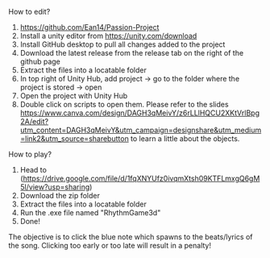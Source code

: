 How to edit?

1. https://github.com/Ean14/Passion-Project
2. Install a unity editor from https://unity.com/download
3. Install GitHub desktop to pull all changes added to the project
4. Download the latest release from the release tab on the right of the github page
5. Extract the files into a locatable folder
6. In top right of Unity Hub, add project -> go to the folder where the project is stored -> open
7. Open the project with Unity Hub
8. Double click on scripts to open them. Please refer to the slides https://www.canva.com/design/DAGH3qMeivY/z6rLLlHQCU2XKtVrlBpg2A/edit?utm_content=DAGH3qMeivY&utm_campaign=designshare&utm_medium=link2&utm_source=sharebutton to learn a little about the objects.

How to play?

1. Head to (https://drive.google.com/file/d/1fqXNYUfz0ivqmXtsh09KTFLmxgQ6gM5l/view?usp=sharing)
3. Download the zip folder
4. Extract the files into a locatable folder
5. Run the .exe file named "RhythmGame3d"
6. Done!

The objective is to click the blue note which spawns to the beats/lyrics of the song. Clicking too early or too late will result in a penalty!
